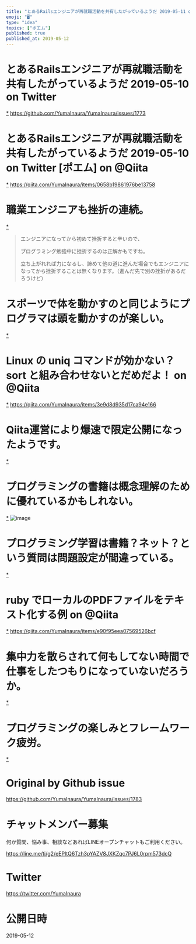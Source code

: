 ```yaml
---
title: "とあるRailsエンジニアが再就職活動を共有したがっているようだ 2019-05-11 on Twitter"
emoji: "🖥"
type: "idea"
topics: ["ポエム"]
published: true
published_at: 2019-05-12
---
```


# とあるRailsエンジニアが再就職活動を共有したがっているようだ 2019-05-10 on Twitter
 [*](https://twitter.com/YumaInaura/status/1126869789467652098")
<https://github.com/YumaInaura/YumaInaura/issues/1773>
# とあるRailsエンジニアが再就職活動を共有したがっているようだ 2019-05-10 on Twitter [ポエム] on @Qiita
 [*](https://twitter.com/YumaInaura/status/1126883416262057985")
<https://qiita.com/YumaInaura/items/0658b19861976be13758>
# 職業エンジニアも挫折の連続。

 [*](https://twitter.com/YumaInaura/status/1127018283935227904")

>エンジニアになってから初めて挫折すると辛いので、
>
>プログラミング勉強中に挫折するのは正解かもですね。
>
>立ち上がれれば力になるし、諦めて他の道に進んだ場合でもエンジニアになってから挫折することは無くなります。（進んだ先で別の挫折があるだろうけど）
# スポーツで体を動かすのと同じようにプログラマは頭を動かすのが楽しい。

 [*](https://twitter.com/YumaInaura/status/1127021447325503489")

# Linux の uniq コマンドが効かない？ sort と組み合わせないとだめだよ！ on @Qiita
 [*](https://twitter.com/YumaInaura/status/1127034580282642434")
<https://qiita.com/YumaInaura/items/3e9d8d935d17ca94e166>
# Qiita運営により爆速で限定公開になったようです。

 [*](https://twitter.com/YumaInaura/status/1127044434497900544")

# プログラミングの書籍は概念理解のために優れているかもしれない。

 [*](https://twitter.com/YumaInaura/status/1127090641874251776")
![image](https://pbs.twimg.com/media/D6Q69kQV4AEwz7K.jpg)

# プログラミング学習は書籍？ネット？という質問は問題設定が間違っている。

 [*](https://twitter.com/YumaInaura/status/1127093880501850113")

# ruby でローカルのPDFファイルをテキスト化する例 on @Qiita
 [*](https://twitter.com/YumaInaura/status/1127101851755659264")
<https://qiita.com/YumaInaura/items/e90f95eea07569526bcf>
# 集中力を散らされて何もしてない時間で仕事をしたつもりになっていないだろうか。

 [*](https://twitter.com/YumaInaura/status/1127123936339095552")

# プログラミングの楽しみとフレームワーク疲労。

 [*](https://twitter.com/YumaInaura/status/1127127420480380929")




# Original by Github issue

https://github.com/YumaInaura/YumaInaura/issues/1783








<!-- Update From Qiita API -->

# チャットメンバー募集


何か質問、悩み事、相談などあればLINEオープンチャットもご利用ください。

https://line.me/ti/g2/eEPltQ6Tzh3pYAZV8JXKZqc7PJ6L0rpm573dcQ





# Twitter


https://twitter.com/YumaInaura


<!-- Update From Qiita API -->



# 公開日時

2019-05-12
